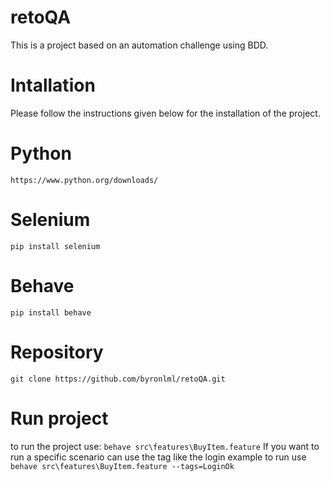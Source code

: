 # retoQA
This is a project based on an automation challenge using BDD.


# Intallation
Please follow the instructions given below for the installation of the project.

# Python
`https://www.python.org/downloads/`
# Selenium
`pip install selenium`
# Behave
`pip install behave`

# Repository

`git clone https://github.com/byronlml/retoQA.git`

# Run project
to run the project use: `behave src\features\BuyItem.feature`
If you want to run a specific scenario can use the tag like the login example to run use `behave src\features\BuyItem.feature --tags=LoginOk` 
